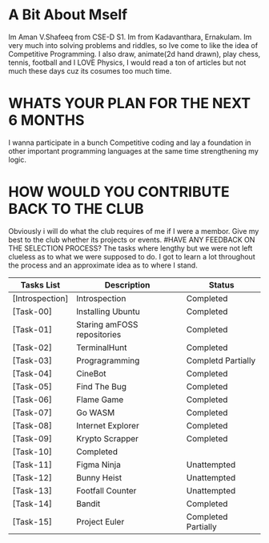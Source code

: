 # A Bit About Mself
Im Aman V.Shafeeq from CSE-D S1. Im from Kadavanthara, Ernakulam. Im very much into solving problems and riddles, so Ive come to like the idea of Competitive Programming. I also draw, animate(2d hand drawn), play chess, tennis, football and I LOVE Physics, I would read a ton of articles but not much these days cuz its cosumes too much time.
# WHATS YOUR PLAN FOR THE NEXT 6 MONTHS
I wanna participate in a bunch Competitive coding and lay a foundation in other important programming languages at the same time strengthening my logic.
# HOW WOULD YOU CONTRIBUTE BACK TO THE CLUB
Obviously i will do what the club requires of me if I were a membor. Give my best to the club whether its projects or events.
#HAVE ANY FEEDBACK ON THE SELECTION PROCESS?
The tasks where lengthy but we were not left clueless as to what we were supposed to do. I got to learn a lot throughout the process and an approximate idea as to where I stand.

 **Tasks List**|**Description**|**Status**
--------------|---------------|---------------
[Introspection]|Introspection|Completed
[Task-00]|Installing Ubuntu|Completed
[Task-01]|Staring amFOSS repositories|Completed
[Task-02]|TerminalHunt|Completed
[Task-03]|Progragramming|Completd Partially
[Task-04]|CineBot|Completed
[Task-05]|Find The Bug|Completed
[Task-06]|Flame Game|Completed
[Task-07]|Go WASM|Completed
[Task-08]|Internet Explorer|Completed
[Task-09]|Krypto Scrapper|Completed
[Task-10]|Completed
[Task-11]|Figma Ninja|Unattempted
[Task-12]|Bunny Heist|Unattempted
[Task-13]|Footfall Counter|Unattempted
[Task-14]|Bandit|Completed
[Task-15]|Project Euler|Completed Partially
